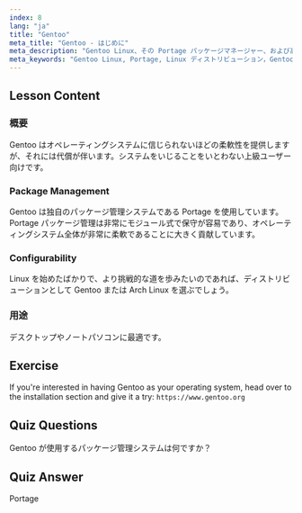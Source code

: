 ```yaml
---
index: 8
lang: "ja"
title: "Gentoo"
meta_title: "Gentoo - はじめに"
meta_description: "Gentoo Linux、その Portage パッケージマネージャー、および高い設定可能性について学びます。この柔軟なディストリビューションが、あなたの高度な Linux の旅に適しているかどうかを発見してください。"
meta_keywords: "Gentoo Linux, Portage, Linux ディストリビューション，Gentoo チュートリアル，Linux 初心者，Linux ガイド，Gentoo 設定可能性"
---
```


## Lesson Content

### 概要

Gentoo はオペレーティングシステムに信じられないほどの柔軟性を提供しますが、それには代償が伴います。システムをいじることをいとわない上級ユーザー向けです。

### Package Management

Gentoo は独自のパッケージ管理システムである Portage を使用しています。Portage パッケージ管理は非常にモジュール式で保守が容易であり、オペレーティングシステム全体が非常に柔軟であることに大きく貢献しています。

### Configurability

Linux を始めたばかりで、より挑戦的な道を歩みたいのであれば、ディストリビューションとして Gentoo または Arch Linux を選ぶでしょう。

### 用途

デスクトップやノートパソコンに最適です。

## Exercise

If you're interested in having Gentoo as your operating system, head over to the installation section and give it a try: `https://www.gentoo.org`

## Quiz Questions

Gentoo が使用するパッケージ管理システムは何ですか？

## Quiz Answer

Portage
